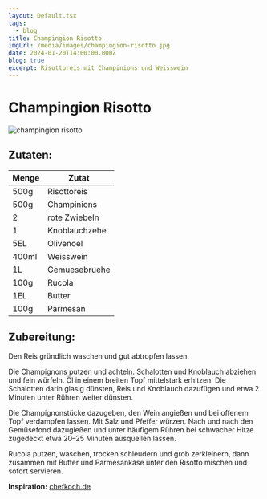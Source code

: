 ```yaml
---
layout: Default.tsx
tags:
  - blog
title: Champingion Risotto
imgUrl: /media/images/champingion-risotto.jpg
date: 2024-01-20T14:00:00.000Z
blog: true
excerpt: Risottoreis mit Champinions und Weisswein
---
```


# Champingion Risotto

![champingion risotto](/media/images/champingion-risotto.jpg)

## Zutaten:

| Menge | Zutat         |
| ----- | ------------- |
| 500g  | Risottoreis   |
| 500g  | Champinions   |
| 2     | rote Zwiebeln |
| 1     | Knoblauchzehe |
| 5EL   | Olivenoel     |
| 400ml | Weisswein     |
| 1L    | Gemuesebruehe |
| 100g  | Rucola        |
| 1EL   | Butter        |
| 100g  | Parmesan      |

## Zubereitung:

Den Reis gründlich waschen und gut abtropfen lassen.

Die Champignons putzen und achteln. Schalotten und Knoblauch abziehen und fein würfeln.
Öl in einem breiten Topf mittelstark erhitzen. Die Schalotten darin glasig dünsten, Reis und Knoblauch dazufügen und etwa 2 Minuten unter Rühren weiter dünsten.

Die Champignonstücke dazugeben, den Wein angießen und bei offenem Topf verdampfen lassen. Mit Salz und Pfeffer würzen. Nach und nach den Gemüsefond dazugießen und unter häufigem Rühren bei schwacher Hitze zugedeckt etwa 20–25 Minuten ausquellen lassen.

Rucola putzen, waschen, trocken schleudern und grob zerkleinern, dann zusammen mit Butter und Parmesankäse unter den Risotto mischen und sofort servieren.

**Inspiration:** [chefkoch.de](https://www.chefkoch.de/rezepte/139801060346833/Champignon-Risotto.html)
